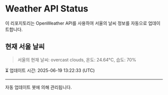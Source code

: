 
# Weather API Status

이 리포지토리는 OpenWeather API를 사용하여 서울의 날씨 정보를 자동으로 업데이트합니다.

## 현재 서울 날씨
> 서울의 현재 날씨: overcast clouds, 온도: 24.64°C, 습도: 70%

⏳ 업데이트 시간: 2025-06-19 13:22:33 (UTC)

---
자동 업데이트 봇에 의해 관리됩니다.
